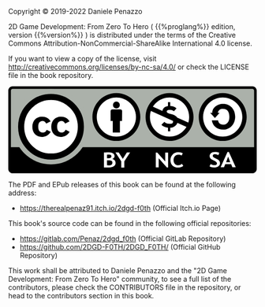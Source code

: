 <!-- FRONT MATTER -->
<div style="page-break-after: always;">
<p>Copyright © 2019-2022 Daniele Penazzo</p>

2D Game Development: From Zero To Hero ( {{%proglang%}} edition, version {{%version%}} ) is distributed under the terms of the Creative Commons Attribution-NonCommercial-ShareAlike International 4.0 license.

<p>
If you want to view a copy of the license, visit <a href="http://creativecommons.org/licenses/by-nc-sa/4.0/">http://creativecommons.org/licenses/by-nc-sa/4.0/</a> or check the LICENSE file in the book repository.
</p>

<!-- BY NC LOGO -->

<svg enable-background="new 0 0 570 200" version="1.1" viewBox="0 0 570 200" xmlns="http://www.w3.org/2000/svg">
 <style type="text/css">.st0{fill:#ABB1AA;} .st1{fill:#FFFFFF;} .st2{fill:#FFFFFF;stroke:#000000;stroke-width:14;stroke-miterlimit:10;}</style>
 <path class="st0" d="m560 197.5h-550c-4.2 0-7.5-3.4-7.5-7.5v-180c0-4.2 3.4-7.5 7.5-7.5h550c4.2 0 7.5 3.4 7.5 7.5v180c0 4.1-3.4 7.5-7.5 7.5z"/>
 <path d="M560,0H10C4.5,0,0,4.5,0,10v180c0,5.5,4.5,10,10,10h550c5.5,0,10-4.5,10-10V10C570,4.5,565.5,0,560,0z M10,6h550 c2.2,0,4,1.8,4,4v130H6V10C6,7.8,7.8,6,10,6z"/>
 <circle class="st0" cx="98" cy="93" r="86.5"/>
 <path class="st1" d="m238.8 167.2c3.3-1.6 5-3.8 5-6.5 0-2.8-1.2-5-3.5-6.6-2.3-1.5-5.5-2.3-9.6-2.3-2.1 0-5.9 0.1-11.2 0.3v34.6h12.1c4.3 0 7.8-0.9 10.5-2.8s4.1-4.3 4.1-7.5c-0.1-4.6-2.5-7.7-7.4-9.2zm-12.3-10.1c1.6-0.1 2.9-0.1 4-0.1 4.1 0 6.2 1.3 6.2 4 0 3-2.3 4.5-6.8 4.5-1.2 0-2.3 0-3.4-0.1v-8.3zm10.2 23.3c-1.4 0.9-3.7 1.4-6.8 1.4-0.9 0-2-0.1-3.4-0.2v-11.4c1.7 0 2.8-0.1 3.5-0.1 3.3 0 5.6 0.4 6.9 1.3s2 2.3 2 4.3c-0.1 2.2-0.8 3.8-2.2 4.7z"/>
 <polygon class="st1" points="272.1 152.2 262.7 166.9 253.4 152.2 245.9 152.2 259.2 172.6 259.2 186.8 266.2 186.8 266.2 172.6 279.5 152.2"/>
 <polygon class="st1" points="360.1 172.8 341.8 152.4 338.5 152.4 338.5 186.3 345.1 186.3 345.1 165.3 363.9 186.7 366.7 186.7 366.7 152.4 360.1 152.4"/>
 <path class="st1" d="m398.3 178.1c-2.1 2.3-4.9 3.4-8.6 3.4-3.2 0-5.7-1.1-7.6-3.2s-2.9-5-2.9-8.6 1-6.6 3.1-9 4.7-3.6 7.9-3.6c3.4 0 5.9 0.7 7.4 2l2.8-5c-2.7-1.6-6.2-2.4-10.6-2.4-5.2 0-9.4 1.7-12.7 5.1s-5 7.6-5 12.6c0 5.4 1.5 9.6 4.5 12.8 3 3.1 7.2 4.7 12.6 4.7s9.5-1.3 12.3-3.9l-3.2-4.9z"/>
 <path class="st1" d="m482.3 169.4c-1.2-1-3.1-2-5.7-3.1-5-2.1-7.5-4.2-7.5-6.2 0-1.2 0.4-2.2 1.3-2.9s2.1-1.1 3.8-1.1c2.7 0 5.3 0.8 7.8 2.3l2.1-5.3c-2.1-1.5-5.5-2.2-10.1-2.2-3.5 0-6.4 0.9-8.6 2.6s-3.4 4-3.4 6.7c0 1.4 0.3 2.7 0.8 3.9 0.6 1.2 1.4 2.2 2.4 3.1 1.1 0.9 3.1 2 6.1 3.3s5 2.5 6 3.6 1.5 2.2 1.5 3.4c0 2.5-2.1 3.8-6.2 3.8-2.7 0-5.4-0.9-8.2-2.6l-2.6 5.5c3 1.7 6.3 2.5 10 2.5 4.2 0 7.6-0.9 10.2-2.7 2.5-1.8 3.8-4.1 3.8-6.9 0-1.6-0.3-3-0.9-4.2-0.5-1.4-1.4-2.5-2.6-3.5z"/>
 <path class="st1" d="m506.1 151h-3.1l-15.8 35.1h7.8l2.8-7h13.5l2.9 7h7.7l-15.8-35.1zm-6.3 23.4 4.7-12.8 4.7 12.8h-9.4z"/>
 <circle class="st1" cx="248" cy="70.6" r="50"/>
 <path d="m248 25.6c24.8 0 45 20.2 45 45s-20.2 45-45 45-45-20.2-45-45 20.2-45 45-45m0-10c-30.4 0-55 24.6-55 55s24.6 55 55 55 55-24.6 55-55-24.6-55-55-55z"/>
 <circle cx="248" cy="43" r="7.9"/>
 <path d="m261.2 57.9c0-0.8 0.1-2.3-1.1-3.5-1.1-1.1-2.7-1.1-3.5-1.1h-17.3c-0.8 0-2.3-0.1-3.5 1.1-1.1 1.1-1.1 2.7-1.1 3.5v21.9h5v26.4h16.4v-26.4h5c0.1 0 0.1-18.9 0.1-21.9z"/>
 <circle class="st2" cx="98" cy="93" r="68.5"/>
 <path d="m78.8 106.3c-6.9 0-10.1-5.7-10.1-13.3s2.7-13.3 10.1-13.3c2 0 6 1.1 8.3 6.1l10-5.2c-4.2-7.7-11.5-10.8-19.9-10.8-12.2 0-22 8.6-22 23.3 0 14.9 9.2 23.3 22.4 23.3 8.5 0 15.7-4.7 19.7-11.7l-9.3-4.7c-2 4.8-5.2 6.3-9.2 6.3z"/>
 <path d="m131.4 99.8c-2.1 5-5.2 6.5-9.2 6.5-6.9 0-10.1-5.7-10.1-13.3s2.7-13.3 10.1-13.3c2 0 6 1.1 8.3 6.1l10-5.2c-4.2-7.7-11.5-10.8-19.9-10.8-12.2 0-22 8.6-22 23.3 0 14.9 9.2 23.3 22.4 23.3 8.5 0 15.7-4.7 19.7-11.7l-9.3-4.9z"/>
 <circle class="st1" cx="492" cy="70.6" r="50"/>
 <path d="m492 25.6c24.8 0 45 20.2 45 45s-20.2 45-45 45-45-20.2-45-45 20.2-45 45-45m0-10c-30.4 0-55 24.6-55 55s24.6 55 55 55 55-24.6 55-55-24.6-55-55-55z"/>
 <path d="m493.2 40.4h-1.7c-9.9 0.2-23.4 7.1-23.4 20.6h-4.7l10.7 12 10.7-12h-3.9c0.8-5.8 6-9.6 11.9-9.1h0.7c9.7 0 13.5 7.3 13.8 18.1 0.3 11.3-6.2 18.3-13.8 18.1-8-0.2-11.1-4-12.2-9.8h-14.3c2.4 13.4 12.2 21.3 26.3 21.3 15.9 0 27.3-13.2 27.3-29.6 0-17.4-11.5-29.6-27.4-29.6z"/>
 <circle class="st1" cx="370" cy="70.6" r="50"/>
 <path d="m370 25.6c24.8 0 45 20.2 45 45s-20.2 45-45 45-45-20.2-45-45 20.2-45 45-45m0-10c-30.4 0-55 24.6-55 55s24.6 55 55 55 55-24.6 55-55-24.6-55-55-55z"/>
 <path d="m420 86.6-4.5 9.9-95.5-43 4.5-9.9 95.5 43z"/>
 <path d="m358.3 81.8c3.5 5 14.4 5.3 18.1 3.2 1.4-0.8 1.7-3 1.7-4.5 0-1-0.3-1.9-0.8-2.5-0.6-0.6-2-2.1-3.7-2.5-8.6-2.2-14.6-5-16.9-7-2.9-2.5-3.4-4.2-3.4-8.6s1.3-8.1 4.1-10.7c2.9-2.6 7-4 12.4-4 5.2 0 12.5 1.4 16.1 5.6l-5.9 6.5c-3.4-2.8-5.8-3.1-9.9-3.1-2.6 0-3.9 0.4-5 1.1s-1.6 1.6-1.6 2.8c0 1 0.5 1.9 1.5 2.6s3.6 1.8 8.8 3.2c5.9 1.6 9.8 3.5 11.9 5.8s3.1 5.3 3.1 9.1c0 4.6-1.6 8.3-4.8 11.3s-7.1 5.3-12.8 5.3c-7.3 0-17-2.6-19.7-7.3"/>
 <path d="m366.4 36.5v12h5.2v-12h-5.2zm0 56.7v10.3h5.2v-10.3h-5.2z"/>
</svg>

<p>The PDF and EPub releases of this book can be found at the following address:</p>
<ul>
    <li><a href="https://therealpenaz91.itch.io/2dgd-f0th">https://therealpenaz91.itch.io/2dgd-f0th</a> (Official Itch.io Page)</li>
</ul>

<p>This book's source code can be found in the following official repositories:</p>
<ul>
    <li>
        <a href="https://gitlab.com/Penaz/2dgd_f0th">https://gitlab.com/Penaz/2dgd_f0th</a> (Official GitLab Repository)
    </li>
    <li>
        <a href="https://github.com/2DGD-F0TH/2DGD_F0TH/">https://github.com/2DGD-F0TH/2DGD_F0TH/</a> (Official GitHub Repository)
    </li>
</ul>

<p>This work shall be attributed to Daniele Penazzo and the "2D Game Development: From Zero To Hero" community, to see a full list of the contributors, please check the CONTRIBUTORS file in the repository, or head to the contributors section in this book.</p>
</div>
